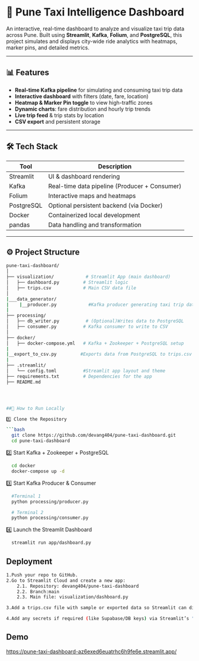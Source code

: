 

# 🚖 Pune Taxi Intelligence Dashboard

An interactive, real-time dashboard to analyze and visualize taxi trip data across Pune. Built using **Streamlit**, **Kafka**, **Folium**, and **PostgreSQL**, this project simulates and displays city-wide ride analytics with heatmaps, marker pins, and detailed metrics.

---

## 📊 Features

- **Real-time Kafka pipeline** for simulating and consuming taxi trip data
- **Interactive dashboard** with filters (date, fare, location)
- **Heatmap & Marker Pin toggle** to view high-traffic zones
- **Dynamic charts**: fare distribution and hourly trip trends
- **Live trip feed** & trip stats by location
- **CSV export** and persistent storage

---

## 🛠️ Tech Stack

| Tool         | Description                                   |
|--------------|-----------------------------------------------|
| Streamlit    | UI & dashboard rendering                      |
| Kafka        | Real-time data pipeline (Producer + Consumer) |
| Folium       | Interactive maps and heatmaps                 |
| PostgreSQL   | Optional persistent backend (via Docker)      |
| Docker       | Containerized local development               |
| pandas       | Data handling and transformation              |

---

## ⚙️ Project Structure

```bash
pune-taxi-dashboard/
│
├── visualization/            # Streamlit App (main dashboard)
│   ├── dashboard.py         # Streamlit logic
│   ├── trips.csv            # Main CSV data file
│
|___data_generator/
|    |__producer.py            #Kafka producer generating taxi trip data
|    
├── processing/
│   ├── db_writer.py          # (Optional)Writes data to PostgreSQL
│   ├── consumer.py          # Kafka consumer to write to CSV
│
├── docker/
│   ├── docker-compose.yml   # Kafka + Zookeeper + PostgreSQL setup
|
|__export_to_csv.py         #Exports data from PostgreSQL to trips.csv
|
├── .streamlit/
│   └── config.toml          #Streamlit app layout and theme
├── requirements.txt         # Dependencies for the app
├── README.md




##🚀 How to Run Locally

1️⃣ Clone the Repository

```bash
  git clone https://github.com/devang404/pune-taxi-dashboard.git
  cd pune-taxi-dashboard
```

2️⃣ Start Kafka + Zookeeper + PostgreSQL

```bash
  cd docker
  docker-compose up -d
```

3️⃣ Start Kafka Producer & Consumer

```bash
  #Terminal 1
  python processing/producer.py

  # Terminal 2
  python processing/consumer.py
```

4️⃣ Launch the Streamlit Dashboard

```bash
  streamlit run app/dashboard.py
```


## Deployment



```bash
1.Push your repo to GitHub.
2.Go to Streamlit Cloud and create a new app:
    2.1. Repository: devang404/pune-taxi-dashboard
    2.2. Branch:main
    2.3. Main file: visualization/dashboard.py

3.Add a trips.csv file with sample or exported data so Streamlit can display the dashboard without Kafka.

4.Add any secrets if required (like Supabase/DB keys) via Streamlit’s "Secrets" tab.
```


## Demo



https://pune-taxi-dashboard-az6exed6euatrhc6h9fe6e.streamlit.app/
